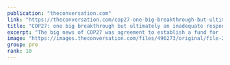 ```yaml
---
publication: "theconversation.com"
link: "https://theconversation.com/cop27-one-big-breakthrough-but-ultimately-an-inadequate-response-to-the-climate-crisis-194056"
title: "COP27: one big breakthrough but ultimately an inadequate response to the climate crisis"
excerpt: "The big news of COP27 was agreement to establish a fund for ‘loss and damage’. But many lamented the summit’s overall outcome, saying it falls short of a sufficient response to the climate crisis."
image: "https://images.theconversation.com/files/496273/original/file-20221120-9492-kbhv5b.jpg?ixlib=rb-1.1.0&rect=46%2C0%2C5143%2C2571&q=45&auto=format&w=1356&h=668&fit=crop"
group: pro
rank: 10
---
```

